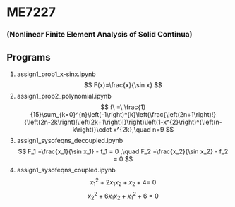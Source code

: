 # ME7227
### (Nonlinear Finite Element Analysis of Solid Continua)

## Programs
1. assign1_prob1_x-sinx.ipynb
    $$ F(x)=\frac{x}{\sin x} $$
2. assign1_prob2_polynomial.ipynb
    $$ f\ =\ \frac{1}{15}\sum_{k=0}^{n}\left(-1\right)^{k}\left(\frac{\left(2n+1\right)!}{\left(2n-2k\right)!\left(2k+1\right)!}\right)\left(1-x^{2}\right)^{\left(n-k\right)}\cdot x^{2k},\quad n=9 $$
3. assign1_sysofeqns_decoupled.ipynb
    $$ F_1 =\frac{x_1}{\sin x_1} - f_1 = 0 ,\quad F_2 =\frac{x_2}{\sin x_2} - f_2 = 0 $$
4. assign1_sysofeqns_coupled.ipynb
    $$ x_1^{2}+2x_1x_2+x_2+4=\ 0 $$
    $$ x_2^{2}+6x_1x_2+x_1^{2}+6\ =\ 0 $$
